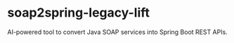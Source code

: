 # soap2spring-legacy-lift
AI-powered tool to convert Java SOAP services into Spring Boot REST APIs.
